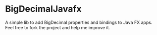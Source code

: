 # BigDecimalJavafx

A simple lib to add BigDecimal properties and bindings to Java FX apps. 
Feel free to fork the project and help me improve it. 
